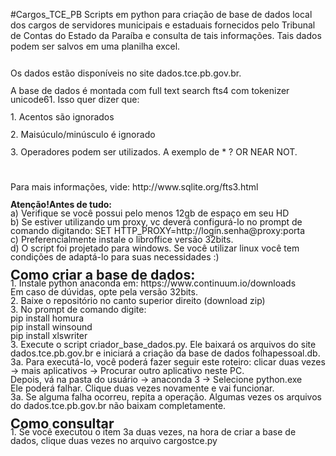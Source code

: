 #Cargos_TCE_PB
Scripts em python para criação de base de dados local dos cargos de servidores municipais e
estaduais fornecidos pelo Tribunal de Contas do Estado da Paraíba e consulta de tais informações.
Tais dados podem ser salvos em uma planilha excel.</p>
<p align="left" style="margin-bottom: 0cm; line-height: 100%"><br/>
Os
dados est&atilde;o dispon&iacute;veis no site dados.tce.pb.gov.br.</p>
<p align="left" style="margin-bottom: 0cm; line-height: 100%">A base
de dados &eacute; montada com full text search fts4 com tokenizer
unicode61. Isso quer dizer que:</p>
<p align="left" style="margin-bottom: 0cm; line-height: 100%">1.
Acentos s&atilde;o ignorados</p>
<p align="left" style="margin-bottom: 0cm; line-height: 100%">2.
Mais&uacute;culo/min&uacute;sculo &eacute; ignorado</p>
<p align="left" style="margin-bottom: 0cm; line-height: 100%">3.
Operadores podem ser utilizados. A exemplo de * ? OR NEAR NOT.</p>
<p align="left" style="margin-bottom: 0cm; line-height: 100%"><br/>
<br/>
Para
mais informa&ccedil;&otilde;es, vide: 
http://www.sqlite.org/fts3.html<br/>
<br/>
<b>Aten&ccedil;&atilde;o!Antes
de tudo:<br/>
</b>a) Verifique se voc&ecirc; possui pelo menos 12gb
de espa&ccedil;o em seu HD<br/>
b) Se estiver utilizando um proxy, vc
dever&aacute; configur&aacute;-lo no prompt de comando digitando: SET
HTTP_PROXY=http://login.senha@proxy:porta<br/>
c) Preferencialmente
instale o libroffice vers&atilde;o 32bits.<br/>
d) O script foi
projetado para windows. Se voc&ecirc; utilizar linux voc&ecirc; tem
condi&ccedil;&otilde;es de adapt&aacute;-lo para suas necessidades
:)<br/>
<br/>
<font size="4" style="font-size: 16pt"><b>Como criar a
base de dados:<br/>
</b></font>1. Instale python anaconda em:
https://www.continuum.io/downloads<br/>
  Em caso de d&uacute;vidas,
opte pela vers&atilde;o 32bits.<br/>
2. Baixe o reposit&oacute;rio no
canto superior direito (download zip)<br/>
3. No prompt de comando
digite: <br/>
pip install homura<br/>
pip install winsound<br/>
pip
install xlswriter<br/>
3. Execute o script criador_base_dados.py. 
Ele baixar&aacute; os arquivos do site dados.tce.pb.gov.br e iniciar&aacute;
a cria&ccedil;&atilde;o da base de dados folhapessoal.db.<br/>
3a.
Para execut&aacute;-lo, voc&ecirc; poder&aacute; fazer seguir este
roteiro: clicar duas vezes -&gt; mais aplicativos -&gt; Procurar
outro aplicativo neste PC.<br/>
  Depois, v&aacute; na pasta do
usu&aacute;rio -&gt; anaconda 3 -&gt; Selecione python.exe<br/>
  Ele
poder&aacute; falhar. Clique duas vezes novamente e vai
funcionar.<br/>
3a. Se alguma falha ocorreu, repita a opera&ccedil;&atilde;o.
Algumas vezes os arquivos do dados.tce.pb.gov.br n&atilde;o baixam
completamente.<br/>
<br/>
<font size="4" style="font-size: 16pt"><b>Como
consultar<br/>
</b></font>1. Se voc&ecirc; executou o item 3a duas
vezes, na hora de criar a base de dados, clique duas vezes no arquivo
cargostce.py<br/>

